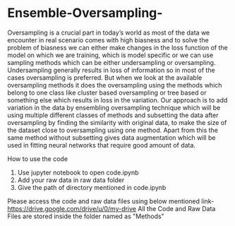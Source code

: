 # Ensemble-Oversampling-

Oversampling is a crucial part in today’s world as most of the data we encounter in real scenario comes with high biasness and to solve the problem of biasness we can either make changes in the loss function of the model on which we are training, which is model specific or we can use sampling methods which can be either undersampling or oversampling. Undersampling generally results in loss of information so in most of the cases oversampling is preferred. But when we look at the available oversampling methods it does the oversampling using the methods which belong to one class like cluster based oversampling or tree based or something else which results in loss in the variation. Our approach is to add variation in the data by ensembling oversampling technique which will be using multiple different classes of methods and subsetting the data after oversampling by finding the similarity with original data, to make the size of the dataset close to oversampling using one method. Apart from this the same method without subsetting gives data augmentation which will be used in fitting neural networks that require good amount of data.

How to use the code
1.	Use jupyter notebook to open code.ipynb
2.	Add your raw data in raw data folder
3.	Give the path of directory mentioned in code.ipynb

Please access the code and raw data files using below mentioned link-
https://drive.google.com/drive/u/0/my-drive
All the Code and Raw Data Files are stored inside the folder named as "Methods"
